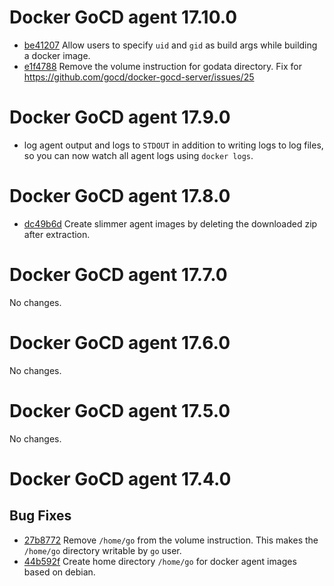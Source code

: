 # Docker GoCD agent 17.10.0

* [be41207](https://github.com/gocd/docker-gocd-agent/commit/be412073742ea08d14d3b655e0aad01e6ec6a8f2) Allow users to specify `uid` and `gid` as build args while building a docker image.
* [e1f4788](https://github.com/gocd/docker-gocd-agent/commit/e1f47886945e88b4cee07103935311833fb16087) Remove the volume instruction for godata directory. Fix for https://github.com/gocd/docker-gocd-server/issues/25

# Docker GoCD agent 17.9.0

* log agent output and logs to `STDOUT` in addition to writing logs to log files, so you can now watch all agent logs using `docker logs`.

# Docker GoCD agent 17.8.0

* [dc49b6d](https://github.com/gocd/docker-gocd-agent/commit/dc49b6df3856ebf91ae59562e42968ecca942b93) Create slimmer agent images by deleting the downloaded zip after extraction.

# Docker GoCD agent 17.7.0

No changes.

# Docker GoCD agent 17.6.0

No changes.

# Docker GoCD agent 17.5.0

No changes.

# Docker GoCD agent 17.4.0

## Bug Fixes

* [27b8772](https://github.com/gocd/docker-gocd-agent/commit/27b8772) Remove `/home/go` from the volume instruction. This makes the `/home/go` directory writable by `go` user.
* [44b592f](https://github.com/gocd/docker-gocd-agent/commit/44b592f) Create home directory `/home/go` for docker agent images based on debian.
